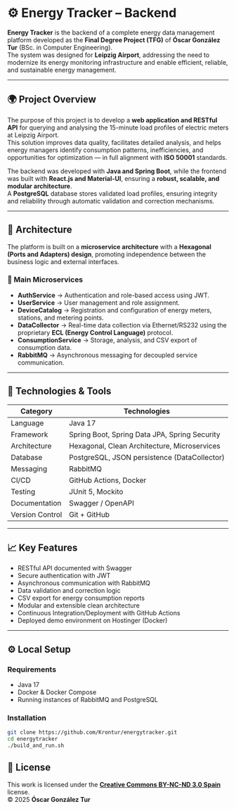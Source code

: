 # ⚙️ Energy Tracker – Backend

**Energy Tracker** is the backend of a complete energy data management platform developed as the **Final Degree Project (TFG)** of **Óscar González Tur** (BSc. in Computer Engineering).  
The system was designed for **Leipzig Airport**, addressing the need to modernize its energy monitoring infrastructure and enable efficient, reliable, and sustainable energy management.

---

## 🌍 Project Overview

The purpose of this project is to develop a **web application and RESTful API** for querying and analysing the 15-minute load profiles of electric meters at Leipzig Airport.  
This solution improves data quality, facilitates detailed analysis, and helps energy managers identify consumption patterns, inefficiencies, and opportunities for optimization — in full alignment with **ISO 50001** standards.

The backend was developed with **Java and Spring Boot**, while the frontend was built with **React.js and Material-UI**, ensuring a **robust, scalable, and modular architecture**.  
A **PostgreSQL** database stores validated load profiles, ensuring integrity and reliability through automatic validation and correction mechanisms.

---

## 🧠 Architecture

The platform is built on a **microservice architecture** with a **Hexagonal (Ports and Adapters) design**, promoting independence between the business logic and external interfaces.

### 🔧 Main Microservices
- **AuthService** → Authentication and role-based access using JWT.
- **UserService** → User management and role assignment.
- **DeviceCatalog** → Registration and configuration of energy meters, stations, and metering points.
- **DataCollector** → Real-time data collection via Ethernet/RS232 using the proprietary **ECL (Energy Control Language)** protocol.
- **ConsumptionService** → Storage, analysis, and CSV export of consumption data.
- **RabbitMQ** → Asynchronous messaging for decoupled service communication.

---

## 🧱 Technologies & Tools

| Category | Technologies |
|-----------|---------------|
| Language | Java 17 |
| Framework | Spring Boot, Spring Data JPA, Spring Security |
| Architecture | Hexagonal, Clean Architecture, Microservices |
| Database | PostgreSQL, JSON persistence (DataCollector) |
| Messaging | RabbitMQ |
| CI/CD | GitHub Actions, Docker |
| Testing | JUnit 5, Mockito |
| Documentation | Swagger / OpenAPI |
| Version Control | Git + GitHub |

---

## 📈 Key Features

- RESTful API documented with Swagger  
- Secure authentication with JWT  
- Asynchronous communication with RabbitMQ  
- Data validation and correction logic  
- CSV export for energy consumption reports  
- Modular and extensible clean architecture  
- Continuous Integration/Deployment with GitHub Actions  
- Deployed demo environment on Hostinger (Docker)

---

## ⚙️ Local Setup

### Requirements
- Java 17  
- Docker & Docker Compose  
- Running instances of RabbitMQ and PostgreSQL  

### Installation
```bash
git clone https://github.com/Krontur/energytracker.git
cd energytracker
./build_and_run.sh
```

## 📜 License

This work is licensed under the **[Creative Commons BY-NC-ND 3.0 Spain](http://creativecommons.org/licenses/by-nc-nd/3.0/es/)** license.  
© 2025 **Óscar González Tur**

